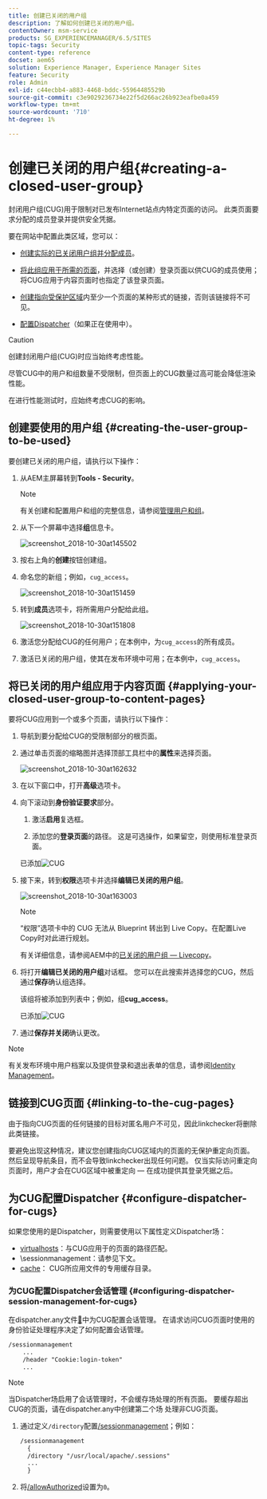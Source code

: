 ```yaml
---
title: 创建已关闭的用户组
description: 了解如何创建已关闭的用户组。
contentOwner: msm-service
products: SG_EXPERIENCEMANAGER/6.5/SITES
topic-tags: Security
content-type: reference
docset: aem65
solution: Experience Manager, Experience Manager Sites
feature: Security
role: Admin
exl-id: c44ecbb4-a883-4468-bddc-55964485529b
source-git-commit: c3e9029236734e22f5d266ac26b923eafbe0a459
workflow-type: tm+mt
source-wordcount: '710'
ht-degree: 1%

---
```


# 创建已关闭的用户组{#creating-a-closed-user-group}

封闭用户组(CUG)用于限制对已发布Internet站点内特定页面的访问。 此类页面要求分配的成员登录并提供安全凭据。

要在网站中配置此类区域，您可以：

* [创建实际的已关闭用户组并分配成员](#creating-the-user-group-to-be-used)。

* [将此组应用于所需的页面](#applying-your-closed-user-group-to-content-pages)，并选择（或创建）登录页面以供CUG的成员使用；将CUG应用于内容页面时也指定了该登录页面。

* [创建指向受保护区域](#linking-to-the-cug-pages)内至少一个页面的某种形式的链接，否则该链接将不可见。

* [配置Dispatcher](#configure-dispatcher-for-cugs)（如果正在使用中）。

>[!CAUTION]
>
>创建封闭用户组(CUG)时应当始终考虑性能。
>
>尽管CUG中的用户和组数量不受限制，但页面上的CUG数量过高可能会降低渲染性能。
>
>在进行性能测试时，应始终考虑CUG的影响。

## 创建要使用的用户组 {#creating-the-user-group-to-be-used}

要创建已关闭的用户组，请执行以下操作：

1. 从AEM主屏幕转到&#x200B;**Tools - Security**。

   >[!NOTE]
   >
   >有关创建和配置用户和组的完整信息，请参阅[管理用户和组](/help/sites-administering/security.md#managing-users-and-groups)。

1. 从下一个屏幕中选择&#x200B;**组**&#x200B;信息卡。

   ![screenshot_2018-10-30at145502](assets/screenshot_2018-10-30at145502.png)

1. 按右上角的&#x200B;**创建**&#x200B;按钮创建组。
1. 命名您的新组；例如，`cug_access`。

   ![screenshot_2018-10-30at151459](assets/screenshot_2018-10-30at151459.png)

1. 转到&#x200B;**成员**&#x200B;选项卡，将所需用户分配给此组。

   ![screenshot_2018-10-30at151808](assets/screenshot_2018-10-30at151808.png)

1. 激活您分配给CUG的任何用户；在本例中，为`cug_access`的所有成员。
1. 激活已关闭的用户组，使其在发布环境中可用；在本例中，`cug_access`。

## 将已关闭的用户组应用于内容页面 {#applying-your-closed-user-group-to-content-pages}

要将CUG应用到一个或多个页面，请执行以下操作：

1. 导航到要分配给CUG的受限制部分的根页面。
1. 通过单击页面的缩略图并选择顶部工具栏中的&#x200B;**属性**&#x200B;来选择页面。

   ![screenshot_2018-10-30at162632](assets/screenshot_2018-10-30at162632.png)

1. 在以下窗口中，打开&#x200B;**高级**&#x200B;选项卡。

1. 向下滚动到&#x200B;**身份验证要求**&#x200B;部分。

   1. 激活&#x200B;**启用**&#x200B;复选框。

   1. 添加您的&#x200B;**登录页面**&#x200B;的路径。
这是可选操作，如果留空，则使用标准登录页面。

   已添加![CUG](assets/cug-authentication-requirement.png)

1. 接下来，转到&#x200B;**权限**&#x200B;选项卡并选择&#x200B;**编辑已关闭的用户组**。

   ![screenshot_2018-10-30at163003](assets/screenshot_2018-10-30at163003.png)

   >[!NOTE]
   >
   >“权限”选项卡中的 CUG 无法从 Blueprint 转出到 Live Copy。在配置Live Copy时对此进行规划。
   >
   >有关详细信息，请参阅AEM中的[已关闭的用户组 — Livecopy](closed-user-groups.md#aem-livecopy)。

1. 将打开&#x200B;**编辑已关闭的用户组**&#x200B;对话框。 您可以在此搜索并选择您的CUG，然后通过&#x200B;**保存**&#x200B;确认组选择。

   该组将被添加到列表中；例如，组&#x200B;**cug_access**。

   已添加![CUG](assets/cug-added.png)

1. 通过&#x200B;**保存并关闭**&#x200B;确认更改。

>[!NOTE]
>
>有关发布环境中用户档案以及提供登录和退出表单的信息，请参阅[Identity Management](/help/sites-administering/identity-management.md)。

## 链接到CUG页面 {#linking-to-the-cug-pages}

由于指向CUG页面的任何链接的目标对匿名用户不可见，因此linkchecker将删除此类链接。

要避免出现这种情况，建议您创建指向CUG区域内的页面的无保护重定向页面。 然后呈现导航条目，而不会导致linkchecker出现任何问题。 仅当实际访问重定向页面时，用户才会在CUG区域中被重定向 — 在成功提供其登录凭据之后。

## 为CUG配置Dispatcher {#configure-dispatcher-for-cugs}

如果您使用的是Dispatcher，则需要使用以下属性定义Dispatcher场：

* [virtualhosts](https://experienceleague.adobe.com/docs/experience-manager-dispatcher/using/configuring/dispatcher-configuration.html?lang=zh-Hans#identifying-virtual-hosts-virtualhosts)：与CUG应用于的页面的路径匹配。
* \sessionmanagement：请参见下文。
* [cache](https://experienceleague.adobe.com/docs/experience-manager-dispatcher/using/configuring/dispatcher-configuration.html?lang=zh-Hans#configuring-the-dispatcher-cache-cache)： CUG所应用文件的专用缓存目录。

### 为CUG配置Dispatcher会话管理 {#configuring-dispatcher-session-management-for-cugs}

在dispatcher.any文件[&#128279;](https://experienceleague.adobe.com/docs/experience-manager-dispatcher/using/configuring/dispatcher-configuration.html?lang=zh-Hans#enabling-secure-sessions-sessionmanagement)中为CUG配置会话管理。 在请求访问CUG页面时使用的身份验证处理程序决定了如何配置会话管理。

```xml
/sessionmanagement
    ...
    /header "Cookie:login-token"
    ...
```

>[!NOTE]
>
>当Dispatcher场启用了会话管理时，不会缓存场处理的所有页面。 要缓存超出CUG的页面，请在dispatcher.any中创建第二个场
>处理非CUG页面。

1. 通过定义`/directory`配置[/sessionmanagement](https://experienceleague.adobe.com/docs/experience-manager-dispatcher/using/configuring/dispatcher-configuration.html?lang=zh-Hans#enabling-secure-sessions-sessionmanagement)；例如：

   ```xml
   /sessionmanagement
     {
     /directory "/usr/local/apache/.sessions"
     ...
     }
   ```

1. 将[/allowAuthorized](https://experienceleague.adobe.com/docs/experience-manager-dispatcher/using/configuring/dispatcher-configuration.html?lang=zh-Hans#caching-when-authentication-is-used)设置为`0`。
